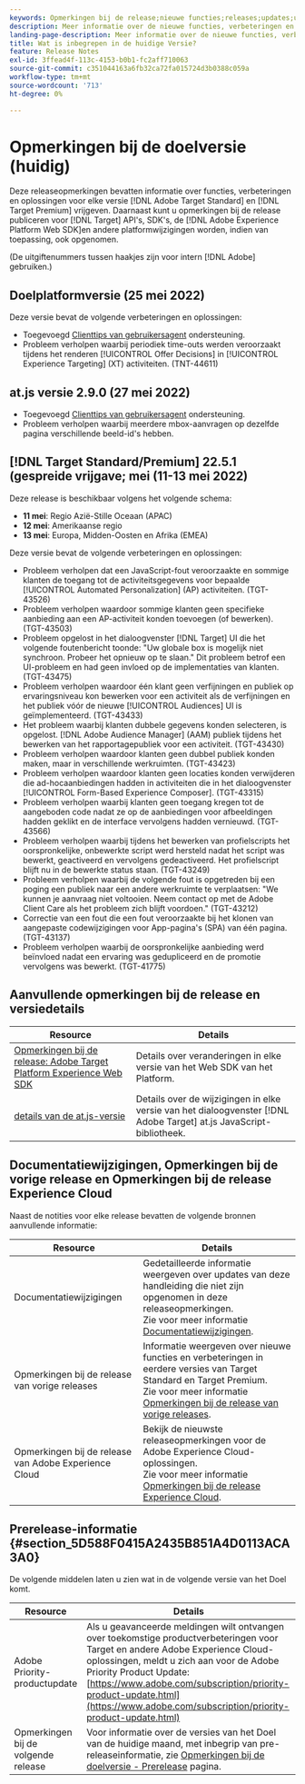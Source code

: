 ```yaml
---
keywords: Opmerkingen bij de release;nieuwe functies;releases;updates;update;release;verbetering;verbeteringen;correcties;foutoplossingen;updates
description: Meer informatie over de nieuwe functies, verbeteringen en oplossingen die zijn opgenomen in de huidige release van [!DNL Adobe Target], inclusief SDK's, API's en JavaScript-bibliotheken.
landing-page-description: Meer informatie over de nieuwe functies, verbeteringen en oplossingen die zijn opgenomen in de huidige release van [!DNL Adobe Target].
title: Wat is inbegrepen in de huidige Versie?
feature: Release Notes
exl-id: 3ffead4f-113c-4153-b0b1-fc2aff710063
source-git-commit: c351044163a6fb32ca72fa015724d3b0388c059a
workflow-type: tm+mt
source-wordcount: '713'
ht-degree: 0%

---
```


# Opmerkingen bij de doelversie (huidig)

Deze releaseopmerkingen bevatten informatie over functies, verbeteringen en oplossingen voor elke versie [!DNL Adobe Target Standard] en [!DNL Target Premium] vrijgeven. Daarnaast kunt u opmerkingen bij de release publiceren voor [!DNL Target] API&#39;s, SDK&#39;s, de [!DNL Adobe Experience Platform Web SDK]en andere platformwijzigingen worden, indien van toepassing, ook opgenomen.

(De uitgiftenummers tussen haakjes zijn voor intern [!DNL Adobe] gebruiken.)

## Doelplatformversie (25 mei 2022)

Deze versie bevat de volgende verbeteringen en oplossingen:

* Toegevoegd [Clienttips van gebruikersagent](/help/main/c-implementing-target/c-implementing-target-for-client-side-web/user-agent-and-client-hints.md) ondersteuning.
* Probleem verholpen waarbij periodiek time-outs werden veroorzaakt tijdens het renderen [!UICONTROL Offer Decisions] in [!UICONTROL Experience Targeting] (XT) activiteiten. (TNT-44611)

## at.js versie 2.9.0 (27 mei 2022)

* Toegevoegd [Clienttips van gebruikersagent](/help/main/c-implementing-target/c-implementing-target-for-client-side-web/user-agent-and-client-hints.md) ondersteuning.
* Probleem verholpen waarbij meerdere mbox-aanvragen op dezelfde pagina verschillende beeld-id&#39;s hebben.

## [!DNL Target Standard/Premium] 22.5.1 (gespreide vrijgave; mei (11-13 mei 2022)

Deze release is beschikbaar volgens het volgende schema:

* **11 mei**: Regio Azië-Stille Oceaan (APAC)
* **12 mei**: Amerikaanse regio
* **13 mei**: Europa, Midden-Oosten en Afrika (EMEA)

Deze versie bevat de volgende verbeteringen en oplossingen:

* Probleem verholpen dat een JavaScript-fout veroorzaakte en sommige klanten de toegang tot de activiteitsgegevens voor bepaalde [!UICONTROL Automated Personalization] (AP) activiteiten. (TGT-43526)
* Probleem verholpen waardoor sommige klanten geen specifieke aanbieding aan een AP-activiteit konden toevoegen (of bewerken). (TGT-43503)
* Probleem opgelost in het dialoogvenster [!DNL Target] UI die het volgende foutenbericht toonde: &quot;Uw globale box is mogelijk niet synchroon. Probeer het opnieuw op te slaan.&quot; Dit probleem betrof een UI-probleem en had geen invloed op de implementaties van klanten. (TGT-43475)
* Probleem verholpen waardoor één klant geen verfijningen en publiek op ervaringsniveau kon bewerken voor een activiteit als de verfijningen en het publiek vóór de nieuwe [!UICONTROL Audiences] UI is geïmplementeerd. (TGT-43433)
* Het probleem waarbij klanten dubbele gegevens konden selecteren, is opgelost. [!DNL Adobe Audience Manager] (AAM) publiek tijdens het bewerken van het rapportagepubliek voor een activiteit. (TGT-43430)
* Probleem verholpen waardoor klanten geen dubbel publiek konden maken, maar in verschillende werkruimten. (TGT-43423)
* Probleem verholpen waardoor klanten geen locaties konden verwijderen die ad-hocaanbiedingen hadden in activiteiten die in het dialoogvenster [!UICONTROL Form-Based Experience Composer]. (TGT-43315)
* Probleem verholpen waarbij klanten geen toegang kregen tot de aangeboden code nadat ze op de aanbiedingen voor afbeeldingen hadden geklikt en de interface vervolgens hadden vernieuwd. (TGT-43566)
* Probleem verholpen waarbij tijdens het bewerken van profielscripts het oorspronkelijke, onbewerkte script werd hersteld nadat het script was bewerkt, geactiveerd en vervolgens gedeactiveerd. Het profielscript blijft nu in de bewerkte status staan. (TGT-43249)
* Probleem verholpen waarbij de volgende fout is opgetreden bij een poging een publiek naar een andere werkruimte te verplaatsen: &quot;We kunnen je aanvraag niet voltooien. Neem contact op met de Adobe Client Care als het probleem zich blijft voordoen.&quot; (TGT-43212)
* Correctie van een fout die een fout veroorzaakte bij het klonen van aangepaste codewijzigingen voor App-pagina&#39;s (SPA) van één pagina. (TGT-43137)
* Probleem verholpen waarbij de oorspronkelijke aanbieding werd beïnvloed nadat een ervaring was gedupliceerd en de promotie vervolgens was bewerkt. (TGT-41775)

## Aanvullende opmerkingen bij de release en versiedetails

| Resource | Details |
|--- |--- |
| [Opmerkingen bij de release: Adobe Target Platform Experience Web SDK](https://experienceleague.adobe.com/docs/experience-platform/edge/release-notes.html?lang=en) | Details over veranderingen in elke versie van het Web SDK van het Platform. |
| [details van de at.js-versie](/help/main/c-implementing-target/c-implementing-target-for-client-side-web/target-atjs-versions.md) | Details over de wijzigingen in elke versie van het dialoogvenster [!DNL Adobe Target] at.js JavaScript-bibliotheek. |

## Documentatiewijzigingen, Opmerkingen bij de vorige release en Opmerkingen bij de release Experience Cloud

Naast de notities voor elke release bevatten de volgende bronnen aanvullende informatie:

| Resource | Details |
|--- |--- |
| Documentatiewijzigingen | Gedetailleerde informatie weergeven over updates van deze handleiding die niet zijn opgenomen in deze releaseopmerkingen.<br>Zie voor meer informatie [Documentatiewijzigingen](/help/main/r-release-notes/doc-change.md#reference_366123CF00994BACBBF9BBDF2C4D840C). |
| Opmerkingen bij de release van vorige releases | Informatie weergeven over nieuwe functies en verbeteringen in eerdere versies van Target Standard en Target Premium.<br>Zie voor meer informatie [Opmerkingen bij de release van vorige releases](/help/main/r-release-notes/release-notes-for-previous-releases.md). |
| Opmerkingen bij de release van Adobe Experience Cloud | Bekijk de nieuwste releaseopmerkingen voor de Adobe Experience Cloud-oplossingen.<br>Zie voor meer informatie [Opmerkingen bij de release Experience Cloud](https://experienceleague.adobe.com/docs/release-notes/experience-cloud/current.html). |

## Prerelease-informatie {#section_5D588F0415A2435B851A4D0113ACA3A0}

De volgende middelen laten u zien wat in de volgende versie van het Doel komt.

| Resource | Details |
|--- |--- |
| Adobe Priority-productupdate | Als u geavanceerde meldingen wilt ontvangen over toekomstige productverbeteringen voor Target en andere Adobe Experience Cloud-oplossingen, meldt u zich aan voor de Adobe Priority Product Update:<br>[https://www.adobe.com/subscription/priority-product-update.html](https://www.adobe.com/subscription/priority-product-update.html) |
| Opmerkingen bij de volgende release | Voor informatie over de versies van het Doel van de huidige maand, met inbegrip van pre-releaseinformatie, zie [Opmerkingen bij de doelversie - Prerelease](/help/main/r-release-notes/target-release-notes.md) pagina. |
